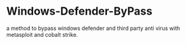 # Windows-Defender-ByPass
a method to bypass windows defender and third party anti virus with metasploit and cobalt strike.

